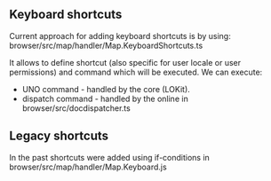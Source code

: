 ## Keyboard shortcuts
Current approach for adding keyboard shortcuts is by using:
browser/src/map/handler/Map.KeyboardShortcuts.ts

It allows to define shortcut (also specific for user locale or user permissions) and command which will be executed.
We can execute:
- UNO command - handled by the core (LOKit).
- dispatch command - handled by the online in browser/src/docdispatcher.ts

## Legacy shortcuts
In the past shortcuts were added using if-conditions in browser/src/map/handler/Map.Keyboard.js
